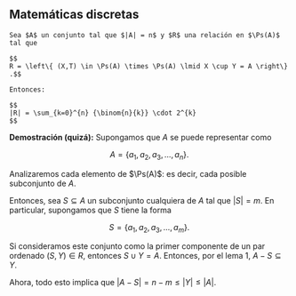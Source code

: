 ## Matemáticas discretas

```ad-theorem
Sea $A$ un conjunto tal que $|A| = n$ y $R$ una relación en $\Ps(A)$ tal que 

$$
R = \left\{ (X,T) \in \Ps(A) \times \Ps(A) \lmid X \cup Y = A \right\}
.$$

Entonces:

$$
|R| = \sum_{k=0}^{n} {\binom{n}{k}} \cdot 2^{k}
$$

```

**Demostración (quizá):** Supongamos que $A$ se puede representar como

$$
A = \left\{ a_{1}, a_{2}, a_{3}, \ldots, a_{n} \right\}
.$$

Analizaremos cada elemento de $\Ps(A)$: es decir, cada posible subconjunto de $A$.

Entonces, sea $S \subseteq A$ un subconjunto cualquiera de $A$ tal que $|S| = m$. En particular, supongamos que $S$ tiene la forma

$$
S = \left\{ a_{1}, a_{2}, a_{3}, \ldots, a_{m} \right\}
.$$

Si consideramos este conjunto como la primer componente de un par ordenado $(S, Y) \in R$, entonces $S \cup Y = A$. Entonces, por el lema 1, $A - S \subseteq Y$.

Ahora, todo esto implica que $|A - S| = n - m \leq |Y| \leq |A|$.
